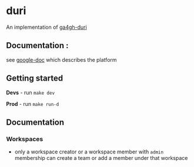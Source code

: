 # duri

An implementation of [ga4gh-duri](https://github.com/ga4gh-duri/ga4gh-duri.github.io/tree/master/researcher_ids)

## Documentation : 

see [google-doc](https://docs.google.com/document/d/1HfF6laHF8R3fR7tefsq93dGSD5FNmI03T4dXRehkauY/edit?usp=sharing) which describes the platform

## Getting started

**Devs** - run `make dev`

**Prod** - run `make run-d`

## Documentation

### Workspaces

- only a workspace creator or a workspace member with `admin` membership can create a team or add a member under that workspace